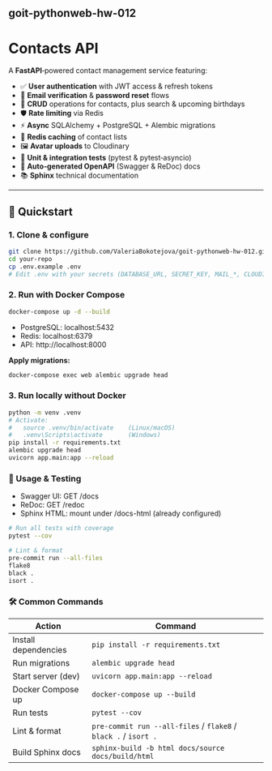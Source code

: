 ## goit-pythonweb-hw-012

# Contacts API

A **FastAPI**‑powered contact management service featuring:

- ✅ **User authentication** with JWT access & refresh tokens
- 📧 **Email verification** & **password reset** flows
- 📇 **CRUD** operations for contacts, plus search & upcoming birthdays
- 🛡️ **Rate limiting** via Redis
- ⚡ **Async** SQLAlchemy + PostgreSQL + Alembic migrations
- 🧹 **Redis caching** of contact lists
- 🖼️ **Avatar uploads** to Cloudinary
- 🧪 **Unit & integration tests** (pytest & pytest‑asyncio)
- 📄 **Auto‑generated OpenAPI** (Swagger & ReDoc) docs
- 📚 **Sphinx** technical documentation

---

## 🚀 Quickstart

### 1. Clone & configure

```bash
git clone https://github.com/ValeriaBokotejova/goit-pythonweb-hw-012.git
cd your-repo
cp .env.example .env
# Edit .env with your secrets (DATABASE_URL, SECRET_KEY, MAIL_*, CLOUDINARY_*)
```

### 2. Run with Docker Compose

```bash
docker-compose up -d --build
```

- PostgreSQL: localhost:5432
- Redis: localhost:6379
- API: http://localhost:8000

**Apply migrations:**

```bash
docker-compose exec web alembic upgrade head
```

### 3. Run locally without Docker

```bash
python -m venv .venv
# Activate:
#   source .venv/bin/activate    (Linux/macOS)
#   .venv\Scripts\activate       (Windows)
pip install -r requirements.txt
alembic upgrade head
uvicorn app.main:app --reload
```
### 🔧 Usage & Testing

- Swagger UI: GET /docs
- ReDoc: GET /redoc
- Sphinx HTML: mount under /docs-html (already configured)

```bash
# Run all tests with coverage
pytest --cov

# Lint & format
pre-commit run --all-files
flake8
black .
isort .
```
### 🛠️ Common Commands

| Action               | Command                                                         |
| -------------------- | --------------------------------------------------------------- |
| Install dependencies | `pip install -r requirements.txt`                               |
| Run migrations       | `alembic upgrade head`                                          |
| Start server (dev)   | `uvicorn app.main:app --reload`                                 |
| Docker Compose up    | `docker-compose up --build`                                     |
| Run tests            | `pytest --cov`                                                  |
| Lint & format        | `pre-commit run --all-files` / `flake8` / `black .` / `isort .` |
| Build Sphinx docs    | `sphinx-build -b html docs/source docs/build/html`              |
